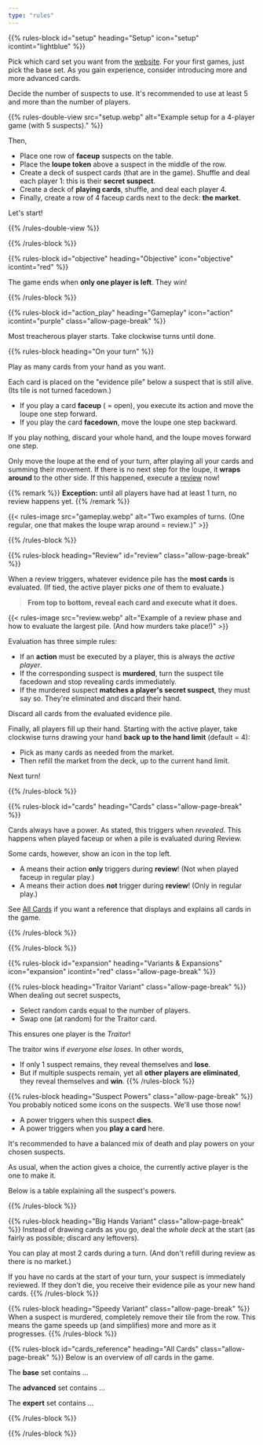 ```yaml
---
type: "rules"
---
```


{{% rules-block id="setup" heading="Setup" icon="setup" icontint="lightblue" %}}

Pick which card set you want from the [website](https://pandaqi.com/hasty-accusations/). For your first games, just pick the base set. As you gain experience, consider introducing more and more advanced cards.

Decide the number of suspects to use. It's recommended to use at least 5 and more than the number of players.

{{% rules-double-view src="setup.webp" alt="Example setup for a 4-player game (with 5 suspects)." %}}

Then,
* Place one row of **faceup** suspects on the table.
* Place the **loupe token** above a suspect in the middle of the row.
* Create a deck of suspect cards (that are in the game). Shuffle and deal each player 1: this is their **secret suspect**.
* Create a deck of **playing cards**, shuffle, and deal each player 4.
* Finally, create a row of 4 faceup cards next to the deck: **the market**.

Let's start!

{{% /rules-double-view %}}

{{% /rules-block %}}

{{% rules-block id="objective" heading="Objective" icon="objective" icontint="red" %}}

The game ends when **only one player is left**. They win!

{{% /rules-block %}}

{{% rules-block id="action_play" heading="Gameplay" icon="action" icontint="purple" class="allow-page-break" %}}

Most treacherous player starts. Take clockwise turns until done.

{{% rules-block heading="On your turn" %}}

Play as many cards from your hand as you want.

Each card is placed on the "evidence pile" below a suspect that is still alive. (Its tile is not turned facedown.)

* If you play a card **faceup** ( = open), you execute its action and move the loupe one step forward.
* If you play the card **facedown**, move the loupe one step backward.

If you play nothing, discard your whole hand, and the loupe moves forward one step.

Only move the loupe at the end of your turn, after playing all your cards and summing their movement. If there is no next step for the loupe, it **wraps around** to the other side. If this happened, execute a [review](#review) now!

{{% remark %}}
**Exception:** until all players have had at least 1 turn, no review happens yet.
{{% /remark %}}

{{< rules-image src="gameplay.webp" alt="Two examples of turns. (One regular, one that makes the loupe wrap around = review.)" >}}

{{% /rules-block %}}

{{% rules-block heading="Review" id="review" class="allow-page-break" %}}

When a review triggers, whatever evidence pile has the **most cards** is evaluated. (If tied, the active player picks _one_ of them to evaluate.)

> **From top to bottom, reveal each card and execute what it does.** 

{{< rules-image src="review.webp" alt="Example of a review phase and how to evaluate the largest pile. (And how murders take place!)" >}}

Evaluation has three simple rules:
* If an **action** must be executed by a player, this is always the _active player_.
* If the corresponding suspect is **murdered**, turn the suspect tile facedown and stop revealing cards immediately.
* If the murdered suspect **matches a player's secret suspect**, they must say so. They're eliminated and discard their hand.

Discard all cards from the evaluated evidence pile.

Finally, all players fill up their hand. Starting with the active player, take clockwise turns drawing your hand **back up to the hand limit** (default = 4):
* Pick as many cards as needed from the market.
* Then refill the market from the deck, up to the current hand limit.

Next turn!

{{% /rules-block %}}

{{% rules-block id="cards" heading="Cards" class="allow-page-break" %}}

Cards always have a power. As stated, this triggers when _revealed_. This happens when played faceup or when a pile is evaluated during Review.

Some cards, however, show an icon in the top left.

* A <span class="inline-icon inline-icon-only-review"></span> means their action **only** triggers during **review**! (Not when played faceup in regular play.)
* A <span class="inline-icon inline-icon-only-play"></span> means their action does **not** trigger during **review**! (Only in regular play.)

See [All Cards](#cards_reference) if you want a reference that displays and explains all cards in the game.

{{% /rules-block %}}

{{% /rules-block %}}

{{% rules-block id="expansion" heading="Variants & Expansions" icon="expansion" icontint="red" class="allow-page-break" %}}

{{% rules-block heading="Traitor Variant" class="allow-page-break" %}}
When dealing out secret suspects, 
* Select random cards equal to the number of players.
* Swap one (at random) for the Traitor card.

This ensures one player is the _Traitor_!

The traitor wins if _everyone else loses_. In other words, 
* If only 1 suspect remains, they reveal themselves and **lose**.
* But if multiple suspects remain, yet all **other players are eliminated**, they reveal themselves and **win**.
{{% /rules-block %}}

{{% rules-block heading="Suspect Powers" class="allow-page-break" %}}
You probably noticed some icons on the suspects. We'll use those now!

* A <span class="inline-icon inline-icon-power-skull"></span> power triggers when this suspect **dies**.
* A <span class="inline-icon inline-icon-power-card"></span> power triggers when you **play a card** here.

It's recommended to have a balanced mix of death and play powers on your chosen suspects.

As usual, when the action gives a choice, the currently active player is the one to make it.

Below is a table explaining all the suspect's powers.

<div id="rules-table-powers"></div>

{{% /rules-block %}}

{{% rules-block heading="Big Hands Variant" class="allow-page-break" %}}
Instead of drawing cards as you go, deal the _whole deck_ at the start (as fairly as possible; discard any leftovers). 

You can play at most 2 cards during a turn. (And don't refill during review as there is no market.)

If you have no cards at the start of your turn, your suspect is immediately reviewed. If they don't die, you receive their evidence pile as your new hand cards.
{{% /rules-block %}}

{{% rules-block heading="Speedy Variant" class="allow-page-break" %}}
When a suspect is murdered, completely remove their tile from the row. This means the game speeds up (and simplifies) more and more as it progresses.
{{% /rules-block %}}

{{% rules-block id="cards_reference" heading="All Cards" class="allow-page-break" %}}
Below is an overview of _all_ cards in the game.

The **base** set contains ...

<div id="rules-table-base"></div>

The **advanced** set contains ...

<div id="rules-table-advanced"></div>

The **expert** set contains ...

<div id="rules-table-expert"></div>

{{% /rules-block %}}

{{% /rules-block %}}